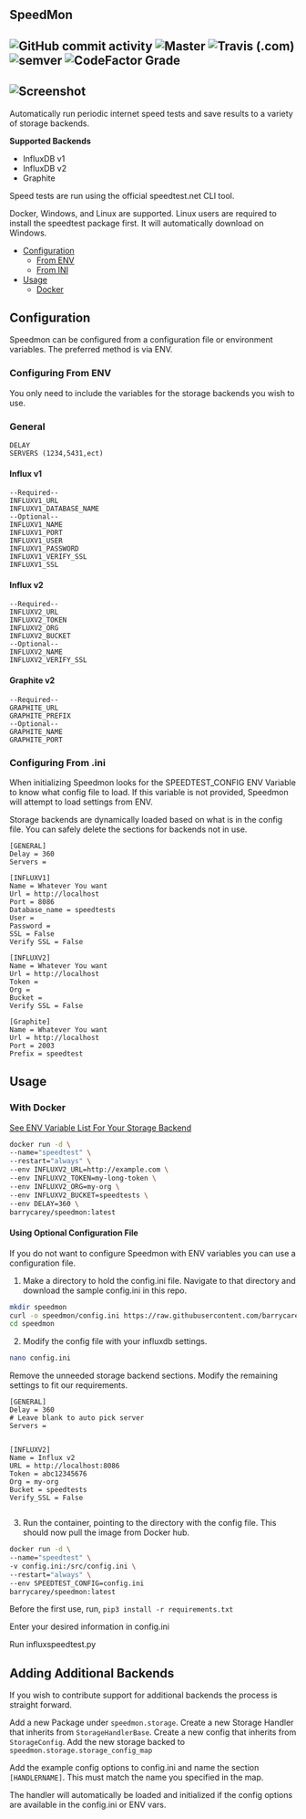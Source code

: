 **SpeedMon**
------------------------------

![GitHub commit activity](https://img.shields.io/github/commit-activity/m/barrycarey/speedmon)
![Master](https://github.com/barrycarey/Speedmon/workflows/Tests/badge.svg)
![Travis (.com)](https://img.shields.io/travis/com/barrycarey/Speedmon)
![semver](https://img.shields.io/badge/semver-1.0.0-blue)
![CodeFactor Grade](https://img.shields.io/codefactor/grade/github/barrycarey/Speedmon/master)
------------------------------
![Screenshot](https://puu.sh/tmfOA/b5576e88de.png)
------------------------------
Automatically run periodic internet speed tests and save results to a variety of storage backends.  

**Supported Backends**
* InfluxDB v1
* InfluxDB v2
* Graphite

Speed tests are run using the official speedtest.net CLI tool. 

Docker, Windows, and Linux are supported.  Linux users are required to install the speedtest package first. It will automatically download on Windows. 

* [Configuration](#Configuration)
    * [From ENV](#Configuring-From-ENV)
    * [From INI](#Configuring-From-.ini)
* [Usage](#Usage)  
  * [Docker](#With-Docker)

## Configuration

Speedmon can be configured from a configuration file or environment variables.  The preferred method is via ENV.

### Configuring From ENV

You only need to include the variables for the storage backends you wish to use. 

### General
```
DELAY
SERVERS (1234,5431,ect)
```

#### Influx v1

```
--Required--
INFLUXV1_URL
INFLUXV1_DATABASE_NAME
--Optional--
INFLUXV1_NAME
INFLUXV1_PORT
INFLUXV1_USER
INFLUXV1_PASSWORD
INFLUXV1_VERIFY_SSL
INFLUXV1_SSL
```

#### Influx v2

```
--Required--
INFLUXV2_URL
INFLUXV2_TOKEN
INFLUXV2_ORG
INFLUXV2_BUCKET
--Optional--
INFLUXV2_NAME
INFLUXV2_VERIFY_SSL
```

#### Graphite v2

```
--Required--
GRAPHITE_URL
GRAPHITE_PREFIX
--Optional--
GRAPHITE_NAME
GRAPHITE_PORT
```

### Configuring From .ini

When initializing Speedmon looks for the SPEEDTEST_CONFIG ENV Variable to know what config file to load.  If this variable 
is not provided, Speedmon will attempt to load settings from ENV.

Storage backends are dynamically loaded based on what is in the config file. You can safely delete the sections for backends not in use.  

```buildoutcfg
[GENERAL]
Delay = 360
Servers = 
```

```buildoutcfg
[INFLUXV1]
Name = Whatever You want
Url = http://localhost
Port = 8086
Database_name = speedtests
User = 
Password =
SSL = False
Verify SSL = False
```

```buildoutcfg
[INFLUXV2]
Name = Whatever You want
Url = http://localhost
Token =
Org = 
Bucket = 
Verify SSL = False
```

```buildoutcfg
[Graphite]
Name = Whatever You want
Url = http://localhost
Port = 2003
Prefix = speedtest
```


## Usage

### With Docker

[See ENV Variable List For Your Storage Backend](#head1234)

```bash
docker run -d \
--name="speedtest" \
--restart="always" \
--env INFLUXV2_URL=http://example.com \
--env INFLUXV2_TOKEN=my-long-token \
--env INFLUXV2_ORG=my-org \
--env INFLUXV2_BUCKET=speedtests \
--env DELAY=360 \
barrycarey/speedmon:latest
```

#### Using Optional Configuration File 

If you do not want to configure Speedmon with ENV variables you can use a configuration file.

1. Make a directory to hold the config.ini file. Navigate to that directory and download the sample config.ini in this repo.
```bash
mkdir speedmon
curl -o speedmon/config.ini https://raw.githubusercontent.com/barrycarey/Speedmon/master/config.ini
cd speedmon
```
2. Modify the config file with your influxdb settings.
```bash
nano config.ini
```

Remove the unneeded storage backend sections.  Modify the remaining settings to fit our requirements.

```buildoutcfg
[GENERAL]
Delay = 360
# Leave blank to auto pick server
Servers =


[INFLUXV2]
Name = Influx v2
URL = http://localhost:8086
Token = abc12345676
Org = my-org
Bucket = speedtests
Verify_SSL = False


```

3. Run the container, pointing to the directory with the config file. This should now pull the image from Docker hub.

```bash
docker run -d \
--name="speedtest" \
-v config.ini:/src/config.ini \
--restart="always" \
--env SPEEDTEST_CONFIG=config.ini
barrycarey/speedmon:latest
```

Before the first use, run, `pip3 install -r requirements.txt`

Enter your desired information in config.ini 

Run influxspeedtest.py


## Adding Additional Backends
If you wish to contribute support for additional backends the process is straight forward. 

Add a new Package under ```speedmon.storage```.  Create a new Storage Handler that inherits from ```StorageHandlerBase```.  Create a new config that inherits from ```StorageConfig```.  Add the new storage backed to ```speedmon.storage.storage_config_map```

Add the example config options to config.ini and name the section ```[HANDLERNAME]```. This must match the name you specified in the map.

The handler will automatically be loaded and initialized if the config options are available in the config.ini or ENV vars.
